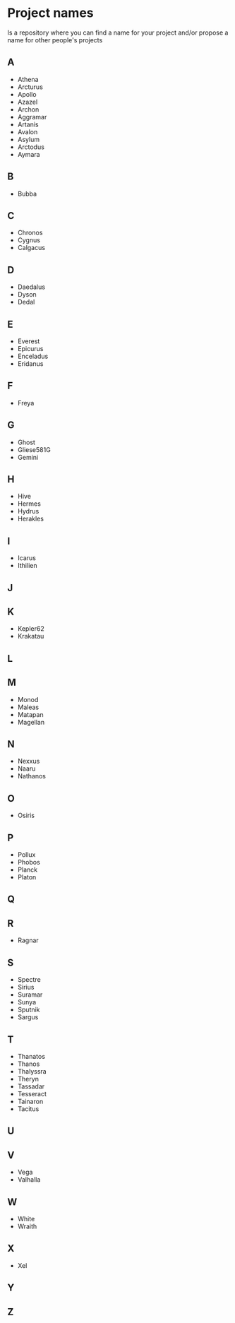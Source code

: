 # Project names
Is a repository where you can find a name for your project and/or propose a name for other people's projects

## A

- Athena
- Arcturus
- Apollo
- Azazel
- Archon
- Aggramar
- Artanis
- Avalon
- Asylum
- Arctodus
- Aymara

## B

- Bubba

## C

- Chronos
- Cygnus
- Calgacus

## D

- Daedalus
- Dyson
- Dedal

## E

- Everest
- Epicurus
- Enceladus
- Eridanus

## F

- Freya

## G

- Ghost
- Gliese581G
- Gemini

## H

- Hive
- Hermes
- Hydrus
- Herakles

## I

- Icarus
- Ithilien

## J
## K

- Kepler62
- Krakatau

## L
## M

- Monod
- Maleas
- Matapan
- Magellan

## N

- Nexxus
- Naaru
- Nathanos

## O

- Osiris

## P

- Pollux
- Phobos
- Planck
- Platon

## Q
## R

- Ragnar

## S

- Spectre
- Sirius
- Suramar
- Sunya
- Sputnik
- Sargus

## T

- Thanatos
- Thanos
- Thalyssra
- Theryn
- Tassadar
- Tesseract
- Tainaron
- Tacitus

## U
## V

- Vega
- Valhalla

## W

- White
- Wraith

## X

- Xel

## Y
## Z
